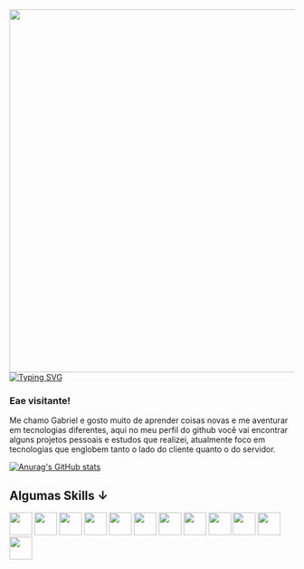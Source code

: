 <img align="right" height="640em" src="https://i.pinimg.com/564x/42/a1/c3/42a1c3b4977b80412fe8342cc6105847.jpg"/> 

[![Typing SVG](https://readme-typing-svg.demolab.com?font=arial+&weight=900&size=30&duration=2000&pause=&color=F7F7F7&center=true&vCenter=true&width=435&lines=Programador;Fullstack)](https://git.io/typing-svg)
<div>

### Eae visitante!
 Me chamo Gabriel e gosto muito de aprender coisas novas e me aventurar em tecnologias diferentes,
 aqui no meu perfil do github você vai encontrar alguns projetos pessoais e estudos que realizei, 
 atualmente foco em tecnologias que englobem tanto o lado do cliente quanto o do servidor.
 
<div/>

[![Anurag's GitHub stats](https://github-readme-stats.vercel.app/api?username=GabrielDeFaria&show_icons=true&theme=graywhite)](https://github.com/anuraghazra/github-readme-stats)⠀⠀⠀⠀⠀⠀⠀⠀⠀⠀⠀
 
## Algumas Skills ↓

<img height="40" width="40" src="https://cdn.simpleicons.org/git/fff"/>
<img height="40" width="40" src="https://cdn.simpleicons.org/cypress/fff"/>
<img height="40" width="40" src="https://cdn.simpleicons.org/json/fff"/>
<img height="40" width="40" src="https://cdn.simpleicons.org/docker/fff"/>
<img height="40" width="40" src="https://cdn.simpleicons.org/mongodb/fff"/>
<img height="40" width="40" src="https://cdn.simpleicons.org/typescript/fff"/>
<img height="40" width="40" src="https://cdn.simpleicons.org/html5/fff"/>
<img height="40" width="40" src="https://cdn.simpleicons.org/css3/fff"/>
<img height="40" width="40" src="https://cdn.simpleicons.org/javascript/fff"/>
<img height="40" width="40" src="https://cdn.simpleicons.org/python/fff"/>
<img height="40" width="40" src="https://cdn.simpleicons.org/figma/fff"/>
<img height="40" width="40" src="https://cdn.simpleicons.org/node.js/fff"/>

                      

